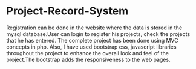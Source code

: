 # Project-Record-System
Registration can be done in the  website where the data is stored in the mysql database.User can login to register his projects, check the projects that he has entered.
The complete project has been done using MVC concepts in php. Also, I have used bootstrap css, javascript libraries throughout the project to enhance the overall look and feel of the project.The bootstrap adds the responsiveness  to the web pages.
